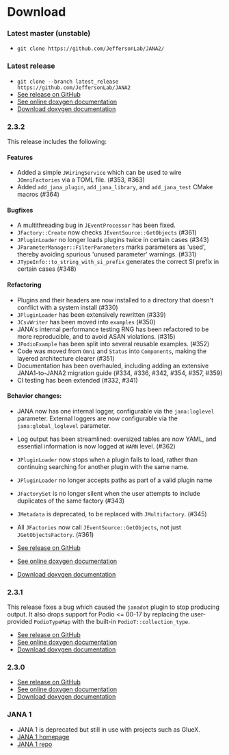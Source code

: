 # Download

### Latest master (unstable)

- `git clone https://github.com/JeffersonLab/JANA2/`

### Latest release
- `git clone --branch latest_release https://github.com/JeffersonLab/JANA2`
- [See release on GitHub](https://github.com/JeffersonLab/JANA2/tree/latest_release)
- [See online doxygen documentation](http://www.jlab.org/JANA/jana_doc_latest/index.html)
- [Download doxygen documentation](http://www.jlab.org/JANA/jana_doc_latest.tar.gz)

### 2.3.2
This release includes the following:

#### Features
- Added a simple `JWiringService` which can be used to wire `JOmniFactories` via a TOML file. (#353, #363)
- Added `add_jana_plugin`, `add_jana_library`, and `add_jana_test` CMake macros (#364)

#### Bugfixes
- A multithreading bug in `JEventProcessor` has been fixed.
- `JFactory::Create` now checks `JEventSource::GetObjects` (#361)
- `JPluginLoader` no longer loads plugins twice in certain cases (#343)
- `JParameterManager::FilterParameters` marks parameters as 'used', thereby avoiding spurious 'unused parameter' warnings. (#331)
- `JTypeInfo::to_string_with_si_prefix` generates the correct SI prefix in certain cases (#348)

#### Refactoring
- Plugins and their headers are now installed to a directory that doesn't conflict with a system install (#330)
- `JPluginLoader` has been extensively rewritten (#339)
- `JCsvWriter` has been moved into `examples` (#350)
- JANA's internal performance testing RNG has been refactored to be more reproducible, and to avoid ASAN violations. (#315)
- `JPodioExample` has been split into several reusable examples. (#352)
- Code was moved from `Omni` and `Status` into `Components`, making the layered architecture clearer (#351)
- Documentation has been overhauled, including adding an extensive JANA1-to-JANA2 migration guide (#334, #336, #342, #354, #357, #359)
- CI testing has been extended (#332, #341)

#### Behavior changes:
- JANA now has one internal logger, configurable via the `jana:loglevel` parameter. External loggers are now configurable via the `jana:global_loglevel` parameter.
- Log output has been streamlined: oversized tables are now YAML, and essential information is now logged at `WARN` level. (#362)
- `JPluginLoader` now stops when a plugin fails to load, rather than continuing searching for another plugin with the same name.
- `JPluginLoader` no longer accepts paths as part of a valid plugin name
- `JFactorySet` is no longer silent when the user attempts to include duplicates of the same factory (#343)
- `JMetadata` is deprecated, to be replaced with `JMultifactory`. (#345)
- All `JFactories` now call `JEventSource::GetObjects`, not just `JGetObjectsFactory`. (#361)

- [See release on GitHub](https://github.com/JeffersonLab/JANA2/releases/tag/v2.3.2)
- [See online doxygen documentation](http://www.jlab.org/JANA/jana_doc_2.3.1/index.html)
- [Download doxygen documentation](http://www.jlab.org/JANA/jana_doc_2.3.1.tar.gz)

### 2.3.1
This release fixes a bug which caused the `janadot` plugin to stop producing output. It also drops support for Podio <= 00-17 by replacing the user-provided `PodioTypeMap` with the built-in `PodioT::collection_type`. 

- [See release on GitHub](https://github.com/JeffersonLab/JANA2/releases/tag/v2.3.1)
- [See online doxygen documentation](http://www.jlab.org/JANA/jana_doc_2.3.1/index.html)
- [Download doxygen documentation](http://www.jlab.org/JANA/jana_doc_2.3.1.tar.gz)

### 2.3.0 
- [See release on GitHub](https://github.com/JeffersonLab/JANA2/releases/tag/v2.3.0)
- [See online doxygen documentation](http://www.jlab.org/JANA/jana_doc_2.3.0/index.html)
- [Download doxygen documentation](http://www.jlab.org/JANA/jana_doc_2.3.0.tar.gz)

### JANA 1

- JANA 1 is deprecated but still in use with projects such as GlueX.
- [JANA 1 homepage](https://www.jlab.org/JANA/)
- [JANA 1 repo](https://github.com/JeffersonLab/JANA)


